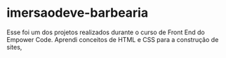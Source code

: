 # imersaodeve-barbearia
Esse foi um dos projetos realizados durante o curso de Front End do Empower Code. Aprendi conceitos de HTML e CSS para a construção de sites,

